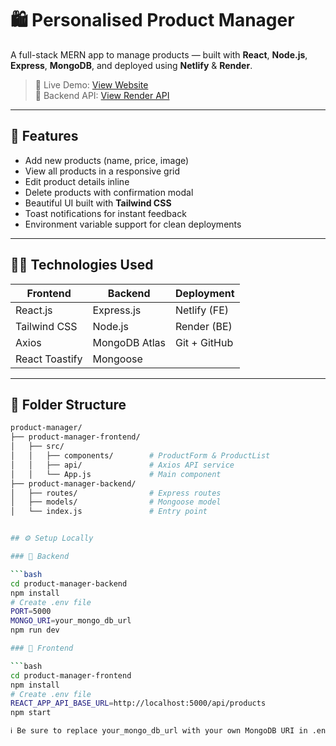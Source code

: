 # 🛍️ Personalised Product Manager

A full-stack MERN app to manage products — built with **React**, **Node.js**, **Express**, **MongoDB**, and deployed using **Netlify** & **Render**.

> 🔗 Live Demo: [View Website](https://smartmanage.netlify.app/)  
> 🔗 Backend API: [View Render API](https://product-manager-backend-c0g7.onrender.com/api/products)

---

## 🚀 Features

- Add new products (name, price, image)
- View all products in a responsive grid
- Edit product details inline
- Delete products with confirmation modal
- Beautiful UI built with **Tailwind CSS**
- Toast notifications for instant feedback
- Environment variable support for clean deployments

---

## 🧑‍💻 Technologies Used

| Frontend       | Backend        | Deployment     |
|----------------|----------------|----------------|
| React.js       | Express.js     | Netlify (FE)   |
| Tailwind CSS   | Node.js        | Render (BE)    |
| Axios          | MongoDB Atlas  | Git + GitHub   |
| React Toastify | Mongoose       |                |

---

## 📁 Folder Structure

```bash
product-manager/
├── product-manager-frontend/
│   ├── src/
│   │   ├── components/        # ProductForm & ProductList
│   │   ├── api/               # Axios API service
│   │   └── App.js             # Main component
├── product-manager-backend/
│   ├── routes/                # Express routes
│   ├── models/                # Mongoose model
│   └── index.js               # Entry point


## ⚙️ Setup Locally

### 🔧 Backend

```bash
cd product-manager-backend
npm install
# Create .env file
PORT=5000
MONGO_URI=your_mongo_db_url
npm run dev

### 🔧 Frontend

```bash
cd product-manager-frontend
npm install
# Create .env file
REACT_APP_API_BASE_URL=http://localhost:5000/api/products
npm start

ℹ️ Be sure to replace your_mongo_db_url with your own MongoDB URI in .env when running locally.

